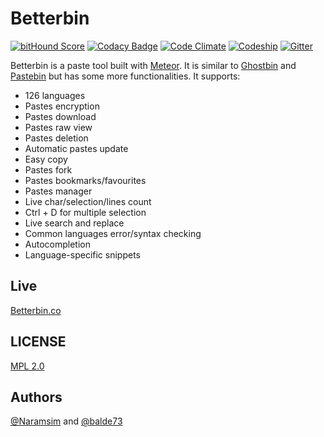 # Betterbin

[![bitHound Score](https://www.bithound.io/github/Naramsim/Mrb.in/badges/score.svg)](https://www.bithound.io/github/Naramsim/Mrb.in)
[![Codacy Badge](https://api.codacy.com/project/badge/745cfbd960e24e82b8e2ff7551a3ba76)](https://www.codacy.com/app/igougi-ui/Mrb-in)
[![Code Climate](https://codeclimate.com/github/Naramsim/Mrb.in/badges/gpa.svg)](https://codeclimate.com/github/Naramsim/Mrb.in)
[![Codeship](https://img.shields.io/codeship/d30bf080-84be-0133-38c4-260819c0cb46/master.svg)](https://codeship.com/projects/122052)
[![Gitter](https://img.shields.io/gitter/room/Naramsim/betterbin1.svg?maxAge=2592000)](https://gitter.im/Naramsim/betterbin1)


Betterbin is a paste tool built with [Meteor](https://www.meteor.com/). It is similar to [Ghostbin](https://ghostbin.com/) and [Pastebin](http://pastebin.com/) but has some more functionalities.
It supports:
* 126 languages
* Pastes encryption
* Pastes download
* Pastes raw view
* Pastes deletion
* Automatic pastes update
* Easy copy
* Pastes fork
* Pastes bookmarks/favourites
* Pastes manager
* Live char/selection/lines count
* Ctrl + D for multiple selection
* Live search and replace
* Common languages error/syntax checking
* Autocompletion
* Language-specific snippets

## Live
[Betterbin.co](http://betterbin.co/)

## LICENSE
[MPL 2.0](https://github.com/Naramsim/Mrb.in/blob/master/LICENSE.txt)

## Authors
[@Naramsim](https://www.github.com/Naramsim) and [@balde73](https://www.github.com/balde73)

